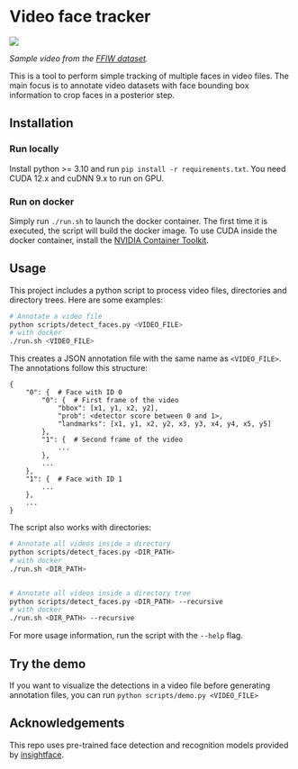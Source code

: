# Video face tracker

![](samples/ffiw-sample.gif)

*Sample video from the [FFIW dataset](https://github.com/tfzhou/FFIW).*

This is a tool to perform simple tracking of multiple faces in video files.
The main focus is to annotate video datasets with face bounding box information
to crop faces in a posterior step.

## Installation

### Run locally

Install python >= 3.10 and run ```pip install -r requirements.txt```.
You need CUDA 12.x and cuDNN 9.x to run on GPU.

### Run on docker

Simply run ```./run.sh``` to launch the docker container.
The first time it is executed, the script will build the docker image.
To use CUDA inside the docker container, install the
[NVIDIA Container Toolkit](https://docs.nvidia.com/datacenter/cloud-native/container-toolkit/latest/install-guide.html).

## Usage

This project includes a python script to process video files, directories and
directory trees. Here are some examples:

```bash
# Annotate a video file
python scripts/detect_faces.py <VIDEO_FILE>
# with docker
./run.sh <VIDEO_FILE>
```

This creates a JSON annotation file with the same name as ```<VIDEO_FILE>```.
The annotations follow this structure:

```
{
    "0": {  # Face with ID 0
        "0": {  # First frame of the video
            "bbox": [x1, y1, x2, y2],
            "prob": <detector score between 0 and 1>,
            "landmarks": [x1, y1, x2, y2, x3, y3, x4, y4, x5, y5]
        },
        "1": {  # Second frame of the video
            ...
        },
        ...
    },
    "1": {  # Face with ID 1
        ...
    },
    ...
}
```

The script also works with directories:

```bash
# Annotate all videos inside a directory
python scripts/detect_faces.py <DIR_PATH>
# with docker
./run.sh <DIR_PATH>


# Annotate all videos inside a directory tree
python scripts/detect_faces.py <DIR_PATH> --recursive
# with docker
./run.sh <DIR_PATH> --recursive
```

For more usage information, run the script with the ```--help``` flag.

## Try the demo

If you want to visualize the detections in a video file before generating
annotation files, you can run ```python scripts/demo.py <VIDEO_FILE>```

## Acknowledgements

This repo uses pre-trained face detection and recognition models provided by
[insightface](https://github.com/deepinsight/insightface).
